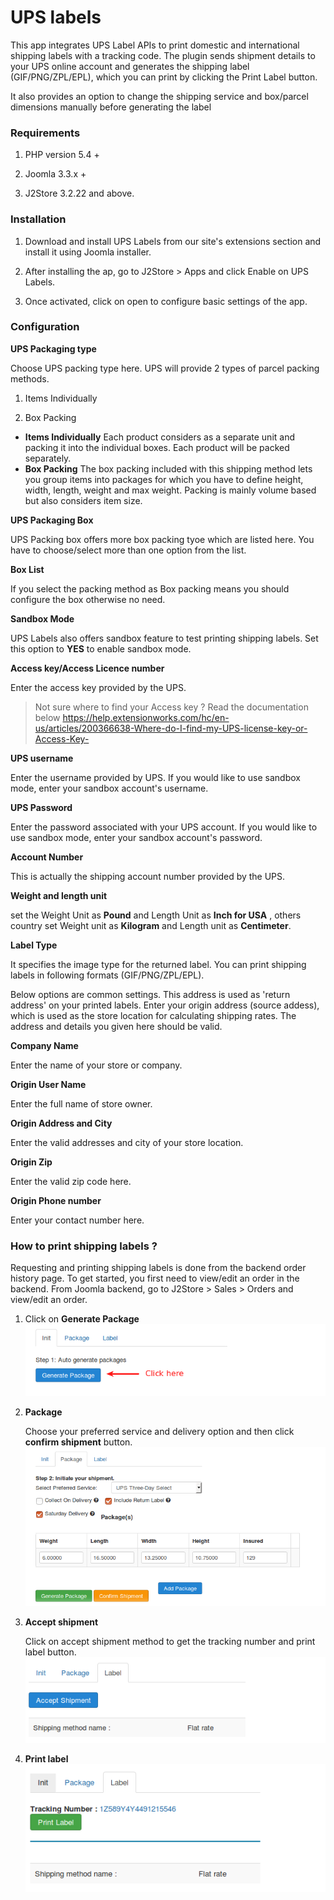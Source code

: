 # UPS labels

This app integrates UPS Label APIs to print domestic and international shipping labels with a tracking code.  The plugin sends shipment details to your UPS online account and generates the shipping label (GIF/PNG/ZPL/EPL), which you can print by clicking the Print Label button.

It also provides an option to change the shipping service and box/parcel dimensions manually before generating the label 

### Requirements

1. PHP version 5.4 +

2. Joomla 3.3.x +

3. J2Store 3.2.22 and above.

### Installation

1. Download and install UPS Labels from our site's extensions section and install it using Joomla installer.

2. After installing the ap, go to J2Store > Apps and click Enable on UPS Labels.

3. Once activated, click on open to configure basic settings of the app.

### Configuration

**UPS Packaging type** 

Choose UPS packing type here. UPS will provide 2 types of parcel packing methods.

1. Items Individually

2. Box Packing

* **Items Individually**
    Each product considers as a separate unit and packing it into the individual boxes. Each product will be packed separately.
* **Box Packing**
    The box packing included with this shipping method lets you group items into packages for which you have to define height, width, length, weight and max weight. Packing is mainly volume based but also considers item size.

**UPS Packaging Box**

UPS Packing box offers more box packing tyoe which are listed here. You have to choose/select more than one option from the list.

**Box List**

If you select the packing method as Box packing means you should configure the box otherwise no need.

**Sandbox Mode**

UPS Labels also offers sandbox feature to test printing shipping labels. Set this option to **YES** to enable sandbox mode.

**Access key/Access Licence number**

Enter the access key provided by the UPS.

>Not sure where to find your Access key ? Read the documentation below https://help.extensionworks.com/hc/en-us/articles/200366638-Where-do-I-find-my-UPS-license-key-or-Access-Key-


**UPS username**

Enter the username provided by UPS. If you would like to use sandbox mode, enter your sandbox account's username.

**UPS Password**

Enter the password associated with your UPS account. If you would like to use sandbox mode, enter your sandbox account's password.

**Account Number**

This is actually the shipping account number provided by the UPS.

**Weight and length unit**

set the Weight Unit as **Pound** and Length Unit as **Inch for USA** , others country set Weight unit as **Kilogram** and Length unit as **Centimeter**.

**Label Type**

It specifies the image type for the returned label. You can print shipping labels in following formats (GIF/PNG/ZPL/EPL).

Below options are common settings. This address is used as 'return address' on your printed labels. Enter your origin address (source addess), which is used as the store location for calculating shipping rates. The address and details you given here should be valid.

**Company Name**

Enter the name of your store or company.

**Origin User Name**

Enter the full name of store owner.

**Origin Address and City**

Enter the valid addresses and city of your store location.

**Origin Zip**

Enter the valid zip code here.

**Origin Phone number**

Enter your contact number here.

### How to print shipping labels ?

Requesting and printing shipping labels is done from the backend order history page. To get started, you first need to view/edit an order in the backend. From Joomla backend, go to J2Store > Sales > Orders and view/edit an order.

1. Click on **Generate Package**
![](./assets/images/ups-label-1.png)

2. **Package**

    Choose your preferred service and delivery option and then click **confirm shipment** button.
![](./assets/images/ups-label-2.png)

3. **Accept shipment**

    Click on accept shipment method to get the tracking number and print label button.
![](./assets/images/ups-label-3.png)

4. **Print label**
![](./assets/images/ups-label-4.png)
